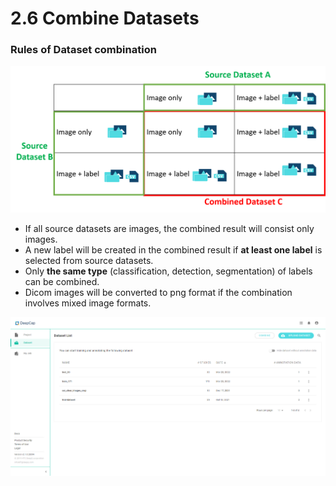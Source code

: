 # 2.6 Combine Datasets

### Rules of Dataset combination

![](../../.gitbook/assets/con-2-6-0-1.png)

* If all source datasets are images, the combined result will consist only images.
* A new label will be created in the combined result if **at least one label** is selected from source datasets.
* Only **the same type** (classification, detection, segmentation) of labels can be combined.
* Dicom images will be converted to png format if the combination involves mixed image formats.



![Select "Combine" at the upper right corner to start combining datasets](../../.gitbook/assets/con-2-6-0.png)
